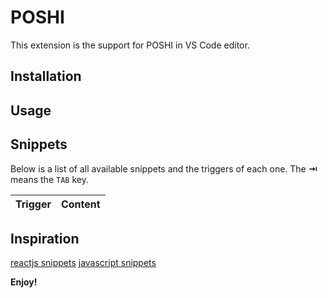 # POSHI

This extension is the support for POSHI in VS Code editor.

## Installation
## Usage
## Snippets

Below is a list of all available snippets and the triggers of each one. The **⇥** means the `TAB` key.

| Trigger  | Content |
| -------: | ------- |



## Inspiration
[reactjs snippets](https://github.com/xabikos/vscode-react)
[javascript snippets](https://github.com/xabikos/vscode-javascript)

**Enjoy!**